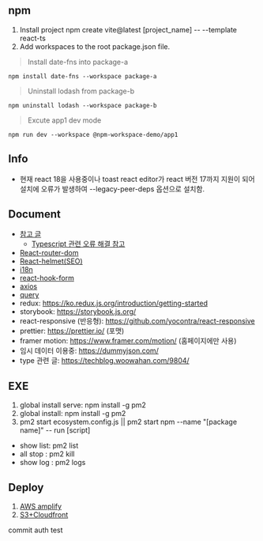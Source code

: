 ## npm
1. Install project
    npm create vite@latest [project_name] -- --template react-ts
2. Add workspaces to the root package.json file.
> Install date-fns into package-a

    npm install date-fns --workspace package-a 
> Uninstall lodash from package-b

    npm uninstall lodash --workspace package-b 
> Excute app1 dev mode

    npm run dev --workspace @npm-workspace-demo/app1
    
## Info
- 현재 react 18을 사용중이나 toast react editor가 react 버전 17까지 지원이 되어 설치에 오류가 발생하여 --legacy-peer-deps 옵션으로 설치함.

## Document
- [참고 글](https://earthly.dev/blog/npm-workspaces-monorepo)
    - [Typescript 관련 오류 해결 참고](https://github.com/gxmari007/vite-plugin-eslint/pull/60)
- [React-router-dom](https://reactrouter.com/en/main)
- [React-helmet(SEO)](https://github.com/nfl/react-helmet)
- [i18n](https://react.i18next.com)
- [react-hook-form](https://react-hook-form.com/)
- [axios](https://axios-http.com/kr/docs/intro)
- [query](https://tanstack.com/query/v3/docs/react/overview)
- redux: https://ko.redux.js.org/introduction/getting-started
- storybook: https://storybook.js.org/
- react-responsive (반응형): https://github.com/yocontra/react-responsive
- prettier: https://prettier.io/ (포맷)
- framer motion: https://www.framer.com/motion/ (홈페이지에만 사용)
- 임시 데이터 이용중: https://dummyjson.com/
- type 관련 글: https://techblog.woowahan.com/9804/


## EXE
1. global install serve: npm install -g pm2
2. global install: npm install -g pm2
3. pm2 start ecosystem.config.js || pm2 start npm --name "[package name]" -- run [script]
- show list: pm2 list
- all stop : pm2 kill
- show log : pm2 logs

## Deploy
1. [AWS amplify](https://aws.amazon.com/ko/amplify/hosting/)
2. [S3+Cloudfront](https://velog.io/@igun0423/S3-CloudFront-Github-Action%EC%9C%BC%EB%A1%9C-ReactVite-App-%EB%B0%B0%ED%8F%AC-%EC%9E%90%EB%8F%99%ED%99%94%ED%95%98%EA%B8%B0)

commit auth test